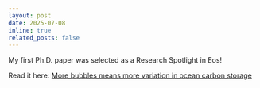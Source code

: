 ```yaml
---
layout: post
date: 2025-07-08 
inline: true
related_posts: false
---
```


My first Ph.D. paper was selected as a Research Spotlight in Eos! 

Read it here: [More bubbles means more variation in ocean carbon storage](https://eos.org/research-spotlights/more-bubbles-means-more-variation-in-ocean-carbon-storage)
